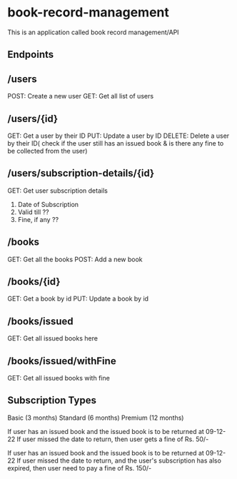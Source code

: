 # book-record-management

This is an application called book record management/API

## Endpoints

## /users
POST: Create a new user
GET: Get all list of users

## /users/{id}
GET: Get a user by their ID
PUT: Update a user by ID
DELETE: Delete a user by their ID( check if the user still has an issued book & is there any fine to be collected from the user)

## /users/subscription-details/{id}
GET: Get user subscription details
1. Date of Subscription
2. Valid till ??
3. Fine, if any ??

## /books
GET: Get all the books
POST: Add a new book

## /books/{id}
GET: Get a book by id
PUT: Update a book by id

## /books/issued
GET: Get all issued books here

## /books/issued/withFine
GET: Get all issued books with fine

## Subscription Types
Basic (3 months)
Standard (6 months)
Premium (12 months)


If user has an issued book and the issued book is to be returned at 09-12-22
If user missed the date to return, then user gets a fine of Rs. 50/-

If user has an issued book and the issued book is to be returned at 09-12-22
If user missed the date to return, and the user's subscription has also expired, then user need to pay a fine of Rs. 150/-